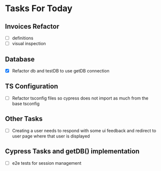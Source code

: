 # Tasks For Today

## Invoices Refactor

- [ ] definitions
- [ ] visual inspection

## Database

- [x] Refactor db and testDB to use getDB connection

## TS Configuration

- [ ] Refactor tsconfig files so cypress does not import as much from the base tsconfig

## Other Tasks

- [ ] Creating a user needs to respond with some ui feedback and redirect to user page where that user is displayed

## Cypress Tasks and getDB() implementation

- [ ] e2e tests for session management
